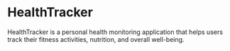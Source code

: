 # HealthTracker
HealthTracker is a personal health monitoring application that helps users track their fitness activities, nutrition, and overall well-being. 
